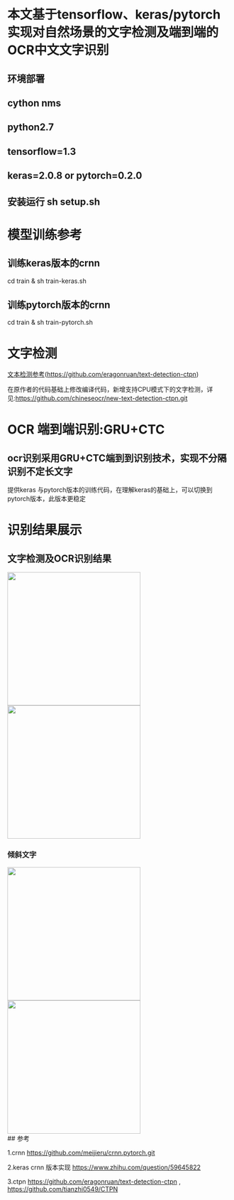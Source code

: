 # 本文基于tensorflow、keras/pytorch实现对自然场景的文字检测及端到端的OCR中文文字识别
## 环境部署
## cython nms
## python2.7
## tensorflow=1.3
## keras=2.0.8 or pytorch=0.2.0
## 安装运行 sh setup.sh

# 模型训练参考

## 训练keras版本的crnn   

cd train & sh train-keras.sh   
## 训练pytorch版本的crnn   
cd train & sh train-pytorch.sh   


# 文字检测
[文本检测参考](https://github.com/eragonruan/text-detection-ctpn)(https://github.com/eragonruan/text-detection-ctpn)   

在原作者的代码基础上修改编译代码，新增支持CPU模式下的文字检测，详见:https://github.com/chineseocr/new-text-detection-ctpn.git   

# OCR 端到端识别:GRU+CTC
## ocr识别采用GRU+CTC端到到识别技术，实现不分隔识别不定长文字
提供keras 与pytorch版本的训练代码，在理解keras的基础上，可以切换到pytorch版本，此版本更稳定   


# 识别结果展示
## 文字检测及OCR识别结果
<div>
<img width="300" height="300" src="https://github.com/chineseocr/chinses-ocr/blob/master/img/tmp.jpg"/>
<img width="300" height="300" src="https://github.com/chineseocr/chinses-ocr/blob/master/img/tmp.png"/>
</div>

### 倾斜文字 

<div>
<img width="300" height="300" src="https://github.com/chineseocr/chinses-ocr/blob/master/img/tmp1.jpg"/>
<img width="300" height="300" src="https://github.com/chineseocr/chinses-ocr/blob/master/img/tmp1.png"/>
</div>
## 参考  

1.crnn https://github.com/meijieru/crnn.pytorch.git       

2.keras crnn 版本实现 https://www.zhihu.com/question/59645822       

3.ctpn https://github.com/eragonruan/text-detection-ctpn , https://github.com/tianzhi0549/CTPN   



